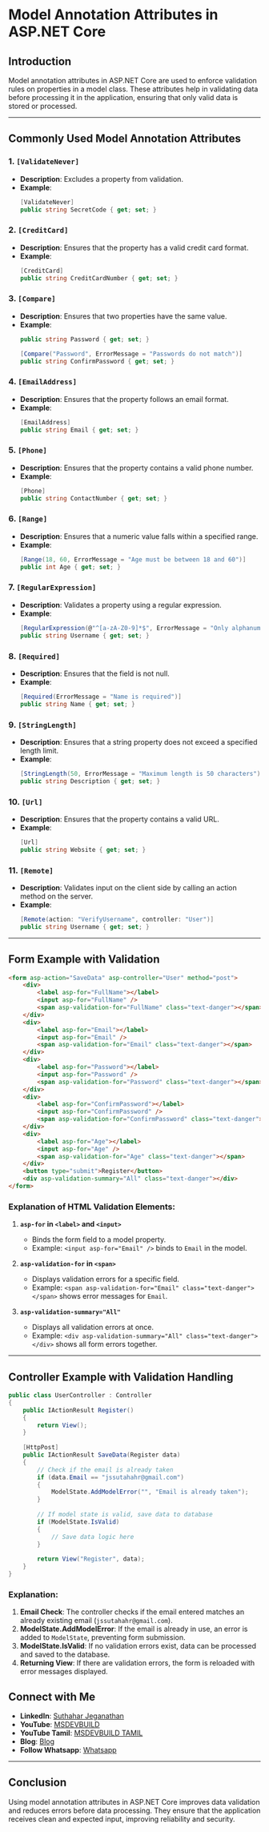 # Model Annotation Attributes in ASP.NET Core

## Introduction
Model annotation attributes in ASP.NET Core are used to enforce validation rules on properties in a model class. These attributes help in validating data before processing it in the application, ensuring that only valid data is stored or processed.

---
## Commonly Used Model Annotation Attributes

### 1. `[ValidateNever]`
- **Description**: Excludes a property from validation.
- **Example**:
  ```csharp
  [ValidateNever]
  public string SecretCode { get; set; }
  ```

### 2. `[CreditCard]`
- **Description**: Ensures that the property has a valid credit card format.
- **Example**:
  ```csharp
  [CreditCard]
  public string CreditCardNumber { get; set; }
  ```

### 3. `[Compare]`
- **Description**: Ensures that two properties have the same value.
- **Example**:
  ```csharp
  public string Password { get; set; }
  
  [Compare("Password", ErrorMessage = "Passwords do not match")]
  public string ConfirmPassword { get; set; }
  ```

### 4. `[EmailAddress]`
- **Description**: Ensures that the property follows an email format.
- **Example**:
  ```csharp
  [EmailAddress]
  public string Email { get; set; }
  ```

### 5. `[Phone]`
- **Description**: Ensures that the property contains a valid phone number.
- **Example**:
  ```csharp
  [Phone]
  public string ContactNumber { get; set; }
  ```

### 6. `[Range]`
- **Description**: Ensures that a numeric value falls within a specified range.
- **Example**:
  ```csharp
  [Range(18, 60, ErrorMessage = "Age must be between 18 and 60")]
  public int Age { get; set; }
  ```

### 7. `[RegularExpression]`
- **Description**: Validates a property using a regular expression.
- **Example**:
  ```csharp
  [RegularExpression(@"^[a-zA-Z0-9]*$", ErrorMessage = "Only alphanumeric characters are allowed")]
  public string Username { get; set; }
  ```

### 8. `[Required]`
- **Description**: Ensures that the field is not null.
- **Example**:
  ```csharp
  [Required(ErrorMessage = "Name is required")]
  public string Name { get; set; }
  ```

### 9. `[StringLength]`
- **Description**: Ensures that a string property does not exceed a specified length limit.
- **Example**:
  ```csharp
  [StringLength(50, ErrorMessage = "Maximum length is 50 characters")]
  public string Description { get; set; }
  ```

### 10. `[Url]`
- **Description**: Ensures that the property contains a valid URL.
- **Example**:
  ```csharp
  [Url]
  public string Website { get; set; }
  ```

### 11. `[Remote]`
- **Description**: Validates input on the client side by calling an action method on the server.
- **Example**:
  ```csharp
  [Remote(action: "VerifyUsername", controller: "User")]
  public string Username { get; set; }
  ```

---
## Form Example with Validation

```html
<form asp-action="SaveData" asp-controller="User" method="post">
    <div>
        <label asp-for="FullName"></label>
        <input asp-for="FullName" />
        <span asp-validation-for="FullName" class="text-danger"></span>
    </div>
    <div>
        <label asp-for="Email"></label>
        <input asp-for="Email" />
        <span asp-validation-for="Email" class="text-danger"></span>
    </div>
    <div>
        <label asp-for="Password"></label>
        <input asp-for="Password" />
        <span asp-validation-for="Password" class="text-danger"></span>
    </div>
    <div>
        <label asp-for="ConfirmPassword"></label>
        <input asp-for="ConfirmPassword" />
        <span asp-validation-for="ConfirmPassword" class="text-danger"></span>
    </div>
    <div>
        <label asp-for="Age"></label>
        <input asp-for="Age" />
        <span asp-validation-for="Age" class="text-danger"></span>
    </div>
    <button type="submit">Register</button>
    <div asp-validation-summary="All" class="text-danger"></div>
</form>
```

### Explanation of HTML Validation Elements:
1. **`asp-for` in `<label>` and `<input>`**
   - Binds the form field to a model property.
   - Example: `<input asp-for="Email" />` binds to `Email` in the model.

2. **`asp-validation-for` in `<span>`**
   - Displays validation errors for a specific field.
   - Example: `<span asp-validation-for="Email" class="text-danger"></span>` shows error messages for `Email`.

3. **`asp-validation-summary="All"`**
   - Displays all validation errors at once.
   - Example: `<div asp-validation-summary="All" class="text-danger"></div>` shows all form errors together.

---
## Controller Example with Validation Handling

```csharp
public class UserController : Controller
{
    public IActionResult Register()
    {
        return View();
    }
    
    [HttpPost]
    public IActionResult SaveData(Register data)
    {
        // Check if the email is already taken
        if (data.Email == "jssutahahr@gmail.com")
        {
            ModelState.AddModelError("", "Email is already taken");
        }
        
        // If model state is valid, save data to database
        if (ModelState.IsValid)
        {
            // Save data logic here
        }
        
        return View("Register", data);
    }
}
```

### Explanation:
1. **Email Check**: The controller checks if the email entered matches an already existing email (`jssutahahr@gmail.com`).
2. **ModelState.AddModelError**: If the email is already in use, an error is added to `ModelState`, preventing form submission.
3. **ModelState.IsValid**: If no validation errors exist, data can be processed and saved to the database.
4. **Returning View**: If there are validation errors, the form is reloaded with error messages displayed.

 ## Connect with Me
- **LinkedIn**: [Suthahar Jeganathan](https://www.linkedin.com/in/jssuthahar/)
- **YouTube**: [MSDEVBUILD](https://www.youtube.com/@MSDEVBUILD)
- **YouTube Tamil**: [MSDEVBUILD TAMIL](https://www.youtube.com/@MSDEVBUILDTamil)
- **Blog**: [Blog](https://www.msdevbuild.com/)
- **Follow Whatsapp**: [Whatsapp](https://www.whatsapp.com/channel/0029Va5j2rHEFeXcTlUhQB0J)

---
## Conclusion
Using model annotation attributes in ASP.NET Core improves data validation and reduces errors before data processing. They ensure that the application receives clean and expected input, improving reliability and security.

